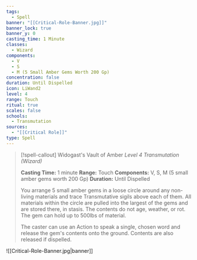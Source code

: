 ```yaml
---
tags:
  - Spell
banner: "[[Critical-Role-Banner.jpg]]"
banner_lock: true
banner_y: 0
casting_time: 1 Minute
classes:
  - Wizard
components:
  - V
  - S
  - M (5 Small Amber Gems Worth 200 Gp)
concentration: false
duration: Until Dispelled
icon: LiWand2
level: 4
range: Touch
ritual: true
scales: false
schools:
  - Transmutation
sources:
  - "[[Critical Role]]"
type: Spell
---
```

>[!spell-callout] Widogast's Vault of Amber
>_Level 4 Transmutation (Wizard)_
>
>**Casting Time:** 1 minute
>**Range:** Touch
>**Components:** V, S, M (5 small amber gems worth 200 Gp)
>**Duration:** Until Dispelled
>
>You arrange 5 small amber gems in a loose circle around any non-living materials and trace Transmutative sigils above each of them. All materials within the circle are pulled into the largest of the gems and are stored there, in stasis. The contents do not age, weather, or rot. The gem can hold up to 500lbs of material.
>
>The caster can use an Action to speak a single, chosen word and release the gem's contents onto the ground. Contents are also released if dispelled.

![[Critical-Role-Banner.jpg|banner]]
